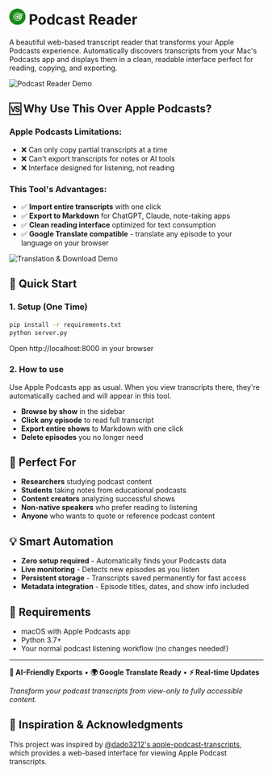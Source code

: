 # <img src="/favicons/favicon-96x96.png?raw=true" height="32px" alt=""/> Podcast Reader

A beautiful web-based transcript reader that transforms your Apple Podcasts experience. Automatically discovers transcripts from your Mac's Podcasts app and displays them in a clean, readable interface perfect for reading, copying, and exporting.

![Podcast Reader Demo](/images/podcast-reader.gif?raw=true)

## 🆚 **Why Use This Over Apple Podcasts?**

### **Apple Podcasts Limitations:**
- ❌ Can only copy partial transcripts at a time
- ❌ Can't export transcripts for notes or AI tools
- ❌ Interface designed for listening, not reading

### **This Tool's Advantages:**
- ✅ **Import entire transcripts** with one click
- ✅ **Export to Markdown** for ChatGPT, Claude, note-taking apps
- ✅ **Clean reading interface** optimized for text consumption
- ✅ **Google Translate compatible** - translate any episode to your language on your browser

![Translation & Download Demo](/images/translation-download.gif?raw=true)


## 🚀 **Quick Start**

### 1. Setup (One Time)
```bash
pip install -r requirements.txt
python server.py
```
Open http://localhost:8000 in your browser

### 2. How to use
Use Apple Podcasts app as usual. When you view transcripts there, they're automatically cached and will appear in this tool.

- **Browse by show** in the sidebar
- **Click any episode** to read full transcript
- **Export entire shows** to Markdown with one click
- **Delete episodes** you no longer need

## 🎯 **Perfect For**

- **Researchers** studying podcast content
- **Students** taking notes from educational podcasts
- **Content creators** analyzing successful shows
- **Non-native speakers** who prefer reading to listening
- **Anyone** who wants to quote or reference podcast content

## 💡 **Smart Automation**

- **Zero setup required** - Automatically finds your Podcasts data
- **Live monitoring** - Detects new episodes as you listen
- **Persistent storage** - Transcripts saved permanently for fast access
- **Metadata integration** - Episode titles, dates, and show info included

## 🔧 **Requirements**

- macOS with Apple Podcasts app
- Python 3.7+
- Your normal podcast listening workflow (no changes needed!)

---

**🤖 AI-Friendly Exports** • **🌍 Google Translate Ready** • **⚡ Real-time Updates**

*Transform your podcast transcripts from view-only to fully accessible content.*

## 📝 **Inspiration & Acknowledgments**

This project was inspired by [@dado3212's apple-podcast-transcripts](https://github.com/dado3212/apple-podcast-transcripts), which provides a web-based interface for viewing Apple Podcast transcripts.
